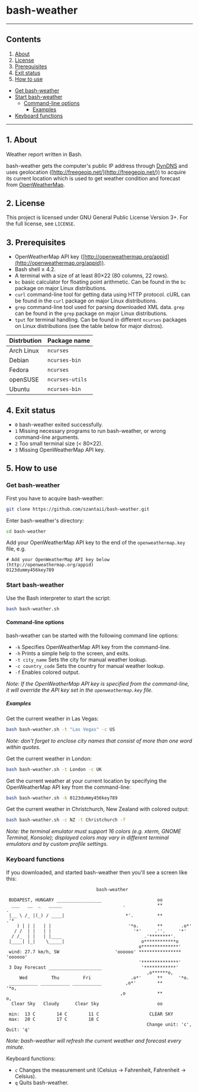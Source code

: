 # bash-weather

***

## Contents
 1. [About](#about)
 2. [License](#license)
 3. [Prerequisites](#prerequisites)
 4. [Exit status](#exit-status)
 5. [How to use](#how-to-use)
  * [Get bash-weather](#get-bash-weather)
  * [Start bash-weather](#start-bash-weather)
     * [Command-line options](#command-line-options)
         * [Examples](#examples)
  * [Keyboard functions](#keyboard-functions)

***

## 1. About

Weather report written in Bash.

bash-weather gets the computer's public IP address through [DynDNS](http://checkip.dyndns.org/) and uses geolocation ([http://freegeoip.net/](http://freegeoip.net/)) to acquire its current location which is used to get weather condition and forecast from [OpenWeatherMap](http://openweathermap.org/).

## 2. License

This project is licensed under GNU General Public License Version 3+. For the full license, see `LICENSE`.

## 3. Prerequisites

 * OpenWeatherMap API key ([http://openweathermap.org/appid](http://openweathermap.org/appid)).
 * Bash shell ≥ 4.2.
 * A terminal with a size of at least 80×22 (80 columns, 22 rows).
 * `bc` basic calculator for floating point arithmetic. Can be found in the `bc` package on major Linux distributions.
 * `curl` command-line tool for getting data using HTTP protocol. cURL can be found in the `curl` package on major Linux distributions.
 * `grep` command-line tool used for parsing downloaded XML data. `grep` can be found in the `grep` package on major Linux distributions.
 * `tput` for terminal handling. Can be found in different `ncurses` packages on Linux distributions (see the table below for major distros).

| Distrbution | Package name    |
| ----------- | --------------- |
| Arch Linux  | `ncurses`       |
| Debian      | `ncurses-bin`   |
| Fedora      | `ncurses`       |
| openSUSE    | `ncurses-utils` |
| Ubuntu      | `ncurses-bin`   |

## 4. Exit status

 * `0` bash-weather exited successfully.
 * `1` Missing necessary programs to run bash-weather, or wrong command-line arguments.
 * `2` Too small terminal size (< 80×22).
 * `3` Missing OpenWeatherMap API key.

## 5. How to use

### Get bash-weather

First you have to acquire bash-weather:

```bash
git clone https://github.com/szantaii/bash-weather.git
```

Enter bash-weather's directory:

```bash
cd bash-weather
```

Add your OpenWeatherMap API key to the end of the `openweathermap.key` file, e.g.

```text
# Add your OpenWeatherMap API key below (http://openweathermap.org/appid)
0123dummy456key789
```

### Start bash-weather

Use the Bash interpreter to start the script:

```bash
bash bash-weather.sh
```

#### Command-line options

bash-weather can be started with the following command line options:

 * `-k` Specifies OpenWeatherMap API key from the command-line.
 * `-h` Prints a simple help to the screen, and exits.
 * `-t city_name` Sets the city for manual weather lookup.
 * `-c country_code` Sets the country for manual weather lookup.
 * `-f` Enables colored output.

_Note: If the OpenWeatherMap API key is specified from the command-line, it will override the API key set in the `openweathermap.key` file._

##### Examples

Get the current weather in Las Vegas:

```bash
bash bash-weather.sh -t "Las Vegas" -c US
```

_Note: don't forget to enclose city names that consist of more than one word within quotes._

Get the current weather in London:

```bash
bash bash-weather.sh -t London -c UK
```

Get the current weather at your current location by specifying the OpenWeatherMap API key from the command-line:

```bash
bash bash-weather.sh -k 0123dummy456key789
```

Get the current weather in Christchurch, New Zealand with colored output:

```bash
bash bash-weather.sh -c NZ -t Christchurch -f
```

_Note: the terminal emulator must support 16 colors (e.g. xterm, GNOME Terminal, Konsole); displayed colors may vary in different terminal emulators and by custom profile settings._

### Keyboard functions

If you downloaded, and started bash-weather then you'll see a screen like this:

```text
                                  bash-weather                                  
                                                                                
 BUDAPEST, HUNGARY _________________                     oo                     
  ___   __  _   _____                       .            **            .        
 |__ \ /_ |(_) / ____|                       *'.         **         .'*         
    ) | | |   | |                             '*o.       **       .o*'          
   / /  | |   | |                               '*'     .''.     '*'            
  / /_  | |   | |____                               .'********'.                
 |____| |_|    \_____|                             o************o               
                                                  o**************'              
 wind: 27.7 km/h, SW                     'oooooo' **************** 'oooooo'     
                                                  '**************'              
 3 Day Forecast ____________________               '************'               
                                                     ,o******o,                 
     Wed         Thu         Fri               .o*'      **      '*o.           
 ___________ ___________ ___________         ,o*'        **        '*o,         
                                           ,o            **            o,       
  Clear Sky   Cloudy      Clear Sky                      oo                     
                                                                                
 min:  13 C        14 C        11 C                   CLEAR SKY                 
 max:  20 C        17 C        18 C                                             
                                                     Change unit: 'c', Quit: 'q'
```

_Note: bash-weather will refresh the current weather and forecast every minute._

Keyboard functions:

 * `c` Changes the measurement unit (Celsius → Fahrenheit, Fahrenheit → Celsius).
 * `q` Quits bash-weather.
